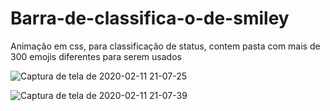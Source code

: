 # Barra-de-classifica-o-de-smiley
Animação em css, para classificação de status, contem pasta com mais de 300 emojis diferentes para serem usados


![Captura de tela de 2020-02-11 21-07-25](https://user-images.githubusercontent.com/46541402/74291260-0f062600-4d13-11ea-8b71-1ab20930783a.png)

![Captura de tela de 2020-02-11 21-07-39](https://user-images.githubusercontent.com/46541402/74291262-10375300-4d13-11ea-89f1-44f584f6083c.png)
